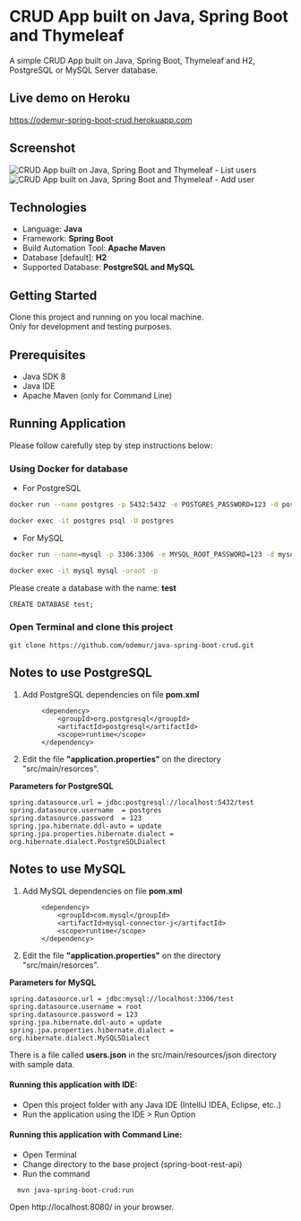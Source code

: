 # CRUD App built on Java, Spring Boot and Thymeleaf
A simple CRUD App built on Java, Spring Boot, Thymeleaf and H2, PostgreSQL or MySQL Server database.

## Live demo on Heroku
https://odemur-spring-boot-crud.herokuapp.com

## Screenshot

![CRUD App built on Java, Spring Boot and Thymeleaf - List users](https://odemur.com.br/wp-content/uploads/2022/12/java-spring-boot-crud-list.png)
![CRUD App built on Java, Spring Boot and Thymeleaf - Add user](https://odemur.com.br/wp-content/uploads/2022/12/java-spring-boot-crud-add-user.png)

## Technologies
  * Language: **Java**
  * Framework: **Spring Boot**
  * Build Automation Tool: **Apache Maven**
  * Database [default]: **H2**
  * Supported Database: **PostgreSQL and MySQL** 

## Getting Started
Clone this project and running on you local machine. <br />
Only for development and testing purposes.

## Prerequisites
   * Java SDK 8
   * Java IDE
   * Apache Maven (only for Command Line)


## Running Application
Please follow carefully step by step instructions below:

### Using Docker for database

   * For PostgreSQL

   ```bash
   docker run --name postgres -p 5432:5432 -e POSTGRES_PASSWORD=123 -d postgres
   ```
   ```bash
   docker exec -it postgres psql -U postgres 
   ```

   * For MySQL
   ```bash
   docker run --name=mysql -p 3306:3306 -e MYSQL_ROOT_PASSWORD=123 -d mysql/mysql-server:5.7
   ```
   ```bash
   docker exec -it mysql mysql -uroot -p 
   ```

   Please create a database with the name: **test** 
   ```
   CREATE DATABASE test;
   ````
   
### Open Terminal and clone this project
 ```
 git clone https://github.com/odemur/java-spring-boot-crud.git
 ```

## Notes to use PostgreSQL

1. Add PostgreSQL dependencies on file **pom.xml**

```
		<dependency>
			<groupId>org.postgresql</groupId>
			<artifactId>postgresql</artifactId>
			<scope>runtime</scope>
		</dependency>
```

2. Edit the file **"application.properties"** on the directory "src/main/resorces". <br />

**Parameters for PostgreSQL**
```
spring.datasource.url = jdbc:postgresql://localhost:5432/test
spring.datasource.username	= postgres
spring.datasource.password	= 123
spring.jpa.hibernate.ddl-auto = update
spring.jpa.properties.hibernate.dialect = org.hibernate.dialect.PostgreSQLDialect
```

## Notes to use MySQL

1. Add MySQL dependencies on file **pom.xml**

```
		<dependency>
			<groupId>com.mysql</groupId>
			<artifactId>mysql-connector-j</artifactId>
			<scope>runtime</scope>
		</dependency>
```
2. Edit the file **"application.properties"** on the directory "src/main/resorces". <br />

**Parameters for MySQL**
```
spring.datasource.url = jdbc:mysql://localhost:3306/test
spring.datasource.username = root
spring.datasource.password = 123
spring.jpa.hibernate.ddl-auto = update
spring.jpa.properties.hibernate.dialect = org.hibernate.dialect.MySQL5Dialect
```

There is a file called **users.json** in the src/main/resources/json directory with sample data.

#### Running this application with IDE:
   - Open this project folder with any Java IDE (IntelliJ IDEA, Eclipse, etc..)
   - Run the application using the IDE > Run Option
   
#### Running this application with Command Line:
   - Open Terminal
   - Change directory to the base project (spring-boot-rest-api)
   - Run the command
 ```
   mvn java-spring-boot-crud:run
 ```
 
 Open http://localhost:8080/ in your browser.
 
 

